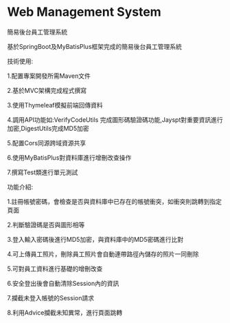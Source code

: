 # Web Management System
簡易後台員工管理系統

基於SpringBoot及MyBatisPlus框架完成的簡易後台員工管理系統

技術使用:

1.配置專案開發所需Maven文件

2.基於MVC架構完成程式撰寫

3.使用Thymeleaf模擬前端回傳資料

4.調用API功能如:VerifyCodeUtils 完成圖形碼驗證碼功能,Jayspt對重要資訊進行加密,DigestUtils完成MD5加密

5.配置Cors同源跨域資源共享

6.使用MyBatisPlus對資料庫進行增刪改查操作

7.撰寫Test類進行單元測試

功能介紹:

1.註冊帳號密碼，會檢查是否與資料庫中已存在的帳號衝突，如衝突則跳轉到指定頁面

2.判斷驗證碼是否與圖形相等

3.登入輸入密碼後進行MD5加密，與資料庫中的MD5密碼進行比對

4.可上傳員工照片，刪除員工照片會自動連帶路徑內儲存的照片一同刪除

5.可對員工資料進行基礎的增刪改查

6.安全登出後會自動清除Session內的資訊

7.攔截未登入帳號的Session請求

8.利用Advice攔截未知異常，進行頁面跳轉
